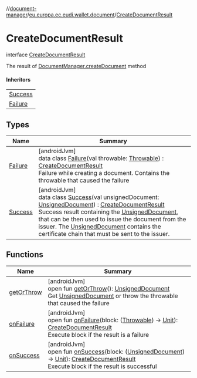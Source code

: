 //[document-manager](../../../index.md)/[eu.europa.ec.eudi.wallet.document](../index.md)/[CreateDocumentResult](index.md)

# CreateDocumentResult

interface [CreateDocumentResult](index.md)

The result of [DocumentManager.createDocument](../-document-manager/create-document.md) method

#### Inheritors

|                              |
|------------------------------|
| [Success](-success/index.md) |
| [Failure](-failure/index.md) |

## Types

| Name                         | Summary                                                                                                                                                                                                                                                                                                                                                                                                                                       |
|------------------------------|-----------------------------------------------------------------------------------------------------------------------------------------------------------------------------------------------------------------------------------------------------------------------------------------------------------------------------------------------------------------------------------------------------------------------------------------------|
| [Failure](-failure/index.md) | [androidJvm]<br>data class [Failure](-failure/index.md)(val throwable: [Throwable](https://kotlinlang.org/api/latest/jvm/stdlib/kotlin/-throwable/index.html)) : [CreateDocumentResult](index.md)<br>Failure while creating a document. Contains the throwable that caused the failure                                                                                                                                                        |
| [Success](-success/index.md) | [androidJvm]<br>data class [Success](-success/index.md)(val unsignedDocument: [UnsignedDocument](../-unsigned-document/index.md)) : [CreateDocumentResult](index.md)<br>Success result containing the [UnsignedDocument](../-unsigned-document/index.md), that can be then used to issue the document from the issuer. The [UnsignedDocument](../-unsigned-document/index.md) contains the certificate chain that must be sent to the issuer. |

## Functions

| Name                          | Summary                                                                                                                                                                                                                                                                                                               |
|-------------------------------|-----------------------------------------------------------------------------------------------------------------------------------------------------------------------------------------------------------------------------------------------------------------------------------------------------------------------|
| [getOrThrow](get-or-throw.md) | [androidJvm]<br>open fun [getOrThrow](get-or-throw.md)(): [UnsignedDocument](../-unsigned-document/index.md)<br>Get [UnsignedDocument](../-unsigned-document/index.md) or throw the throwable that caused the failure                                                                                                 |
| [onFailure](on-failure.md)    | [androidJvm]<br>open fun [onFailure](on-failure.md)(block: ([Throwable](https://kotlinlang.org/api/latest/jvm/stdlib/kotlin/-throwable/index.html)) -&gt; [Unit](https://kotlinlang.org/api/latest/jvm/stdlib/kotlin/-unit/index.html)): [CreateDocumentResult](index.md)<br>Execute block if the result is a failure |
| [onSuccess](on-success.md)    | [androidJvm]<br>open fun [onSuccess](on-success.md)(block: ([UnsignedDocument](../-unsigned-document/index.md)) -&gt; [Unit](https://kotlinlang.org/api/latest/jvm/stdlib/kotlin/-unit/index.html)): [CreateDocumentResult](index.md)<br>Execute block if the result is successful                                    |
